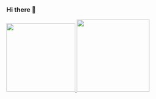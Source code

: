 ### Hi there 👋

<div>
  <a href="https://github.com/e-mendesjr">
  <img height="180em" src="https://github-readme-stats.vercel.app/api?username=e-mendesjr&show_icons=true&theme=radical&include_all_commits=true&count_private=true">
  <img height="190em" src="https://github-readme-stats.vercel.app/api/top-langs/?username=e-mendesjr&layout=compact&langs_count=7&theme=radical">
</div>    
    

